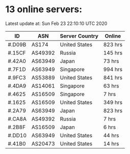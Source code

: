 # 13 online servers:

Latest update at: Sun Feb 23 22:10:10 UTC 2020

| ID | ASN | Server Country | Online |
| -- | --- | -------------- | ------ |
| #.D09B | AS174 | United States | 823 hrs |
| #.15CF | AS49392 | Russia | 145 hrs |
| #.42A0 | AS63949 | Japan | 73 hrs |
| #.7F1D | AS63949 | Singapore | 994 hrs |
| #.9FC3 | AS53889 | United States | 841 hrs |
| #.4DA9 | AS14061 | Singapore | 63 hrs |
| #.4625 | AS16509 | Singapore | 7 hrs |
| #.1625 | AS16509 | United States | 349 hrs |
| #.2A79 | AS63949 | Japan | 823 hrs |
| #.CA8A | AS49392 | Russia | 7 hrs |
| #.2B8F | AS16509 | Japan | 6 hrs |
| #.DD10 | AS63949 | United States | 44 hrs |
| #.41B0 | AS20473 | United States | 14 hrs |

